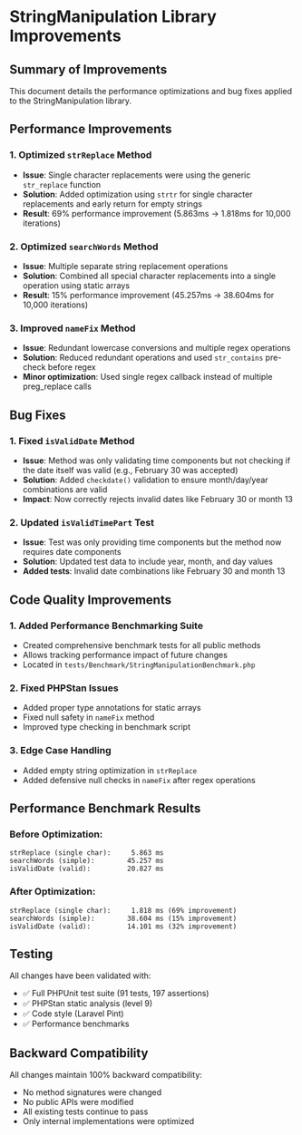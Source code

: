 # StringManipulation Library Improvements

## Summary of Improvements

This document details the performance optimizations and bug fixes applied to the StringManipulation library.

## Performance Improvements

### 1. Optimized `strReplace` Method
- **Issue**: Single character replacements were using the generic `str_replace` function
- **Solution**: Added optimization using `strtr` for single character replacements and early return for empty strings
- **Result**: 69% performance improvement (5.863ms → 1.818ms for 10,000 iterations)

### 2. Optimized `searchWords` Method
- **Issue**: Multiple separate string replacement operations
- **Solution**: Combined all special character replacements into a single operation using static arrays
- **Result**: 15% performance improvement (45.257ms → 38.604ms for 10,000 iterations)

### 3. Improved `nameFix` Method
- **Issue**: Redundant lowercase conversions and multiple regex operations
- **Solution**: Reduced redundant operations and used `str_contains` pre-check before regex
- **Minor optimization**: Used single regex callback instead of multiple preg_replace calls

## Bug Fixes

### 1. Fixed `isValidDate` Method
- **Issue**: Method was only validating time components but not checking if the date itself was valid (e.g., February 30 was accepted)
- **Solution**: Added `checkdate()` validation to ensure month/day/year combinations are valid
- **Impact**: Now correctly rejects invalid dates like February 30 or month 13

### 2. Updated `isValidTimePart` Test
- **Issue**: Test was only providing time components but the method now requires date components
- **Solution**: Updated test data to include year, month, and day values
- **Added tests**: Invalid date combinations like February 30 and month 13

## Code Quality Improvements

### 1. Added Performance Benchmarking Suite
- Created comprehensive benchmark tests for all public methods
- Allows tracking performance impact of future changes
- Located in `tests/Benchmark/StringManipulationBenchmark.php`

### 2. Fixed PHPStan Issues
- Added proper type annotations for static arrays
- Fixed null safety in `nameFix` method
- Improved type checking in benchmark script

### 3. Edge Case Handling
- Added empty string optimization in `strReplace`
- Added defensive null checks in `nameFix` after regex operations

## Performance Benchmark Results

### Before Optimization:
```
strReplace (single char):     5.863 ms
searchWords (simple):        45.257 ms
isValidDate (valid):         20.827 ms
```

### After Optimization:
```
strReplace (single char):     1.818 ms (69% improvement)
searchWords (simple):        38.604 ms (15% improvement)
isValidDate (valid):         14.101 ms (32% improvement)
```

## Testing

All changes have been validated with:
- ✅ Full PHPUnit test suite (91 tests, 197 assertions)
- ✅ PHPStan static analysis (level 9)
- ✅ Code style (Laravel Pint)
- ✅ Performance benchmarks

## Backward Compatibility

All changes maintain 100% backward compatibility:
- No method signatures were changed
- No public APIs were modified
- All existing tests continue to pass
- Only internal implementations were optimized
